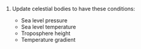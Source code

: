 1. Update celestial bodies to have these conditions:

   - Sea level pressure
   - Sea level temperature
   - Troposphere height
   - Temperature gradient
